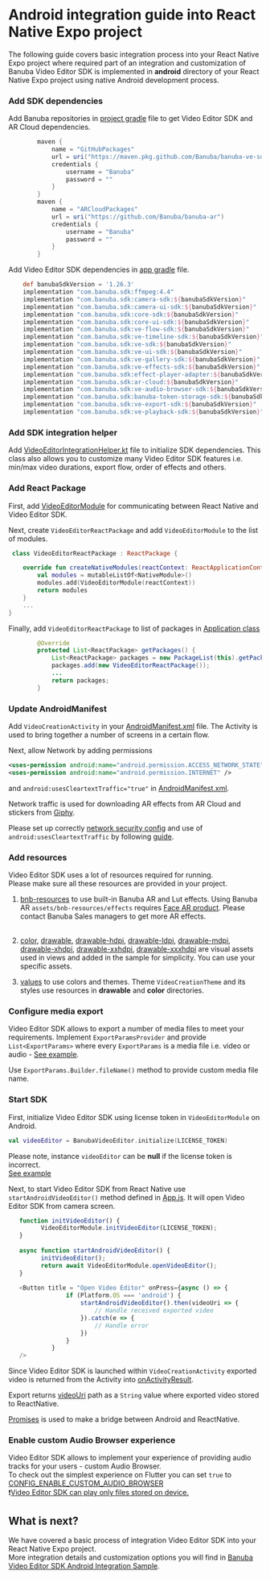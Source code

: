 # Android integration guide into React Native Expo project

The following guide covers basic integration process into your React Native Expo project
where required part of an integration and customization of Banuba Video Editor SDK is implemented in **android** directory
of your React Native Expo project using native Android development process.

### Add SDK dependencies
Add Banuba repositories in [project gradle](../android/build.gradle#L41) file to get Video Editor SDK and AR Cloud dependencies.  

```groovy
        maven {
            name = "GitHubPackages"
            url = uri("https://maven.pkg.github.com/Banuba/banuba-ve-sdk")
            credentials {
                username = "Banuba"
                password = ""
            }
        }
        maven {
            name = "ARCloudPackages"
            url = uri("https://github.com/Banuba/banuba-ar")
            credentials {
                username = "Banuba"
                password = ""
            }
        }
```

Add Video Editor SDK dependencies in [app gradle]((../android/app/build.gradle#L229)) file.  
```groovy
    def banubaSdkVersion = '1.26.3'
    implementation "com.banuba.sdk:ffmpeg:4.4"
    implementation "com.banuba.sdk:camera-sdk:${banubaSdkVersion}"
    implementation "com.banuba.sdk:camera-ui-sdk:${banubaSdkVersion}"
    implementation "com.banuba.sdk:core-sdk:${banubaSdkVersion}"
    implementation "com.banuba.sdk:core-ui-sdk:${banubaSdkVersion}"
    implementation "com.banuba.sdk:ve-flow-sdk:${banubaSdkVersion}"
    implementation "com.banuba.sdk:ve-timeline-sdk:${banubaSdkVersion}"
    implementation "com.banuba.sdk:ve-sdk:${banubaSdkVersion}"
    implementation "com.banuba.sdk:ve-ui-sdk:${banubaSdkVersion}"
    implementation "com.banuba.sdk:ve-gallery-sdk:${banubaSdkVersion}"
    implementation "com.banuba.sdk:ve-effects-sdk:${banubaSdkVersion}"
    implementation "com.banuba.sdk:effect-player-adapter:${banubaSdkVersion}"
    implementation "com.banuba.sdk:ar-cloud:${banubaSdkVersion}"
    implementation "com.banuba.sdk:ve-audio-browser-sdk:${banubaSdkVersion}"
    implementation "com.banuba.sdk:banuba-token-storage-sdk:${banubaSdkVersion}"
    implementation "com.banuba.sdk:ve-export-sdk:${banubaSdkVersion}"
    implementation "com.banuba.sdk:ve-playback-sdk:${banubaSdkVersion}"
```

### Add SDK integration helper
Add [VideoEditorIntegrationHelper.kt](../android/app/src/main/java/com/vesdkreactnativeintegrationsample/VideoEditorIntegrationHelper.kt) file 
to initialize SDK dependencies. This class also allows you to customize many Video Editor SDK features i.e. min/max video durations, export flow, order of effects and others.

### Add React Package
First, add [VideoEditorModule](../android/app/src/main/java/com/vesdkreactnativeintegrationsample/VideoEditorModule.kt) for communicating 
between React Native and Video Editor SDK.  

Next, create ```VideoEditorReactPackage``` and add ```VideoEditorModule``` to the list of modules.
```kotlin
 class VideoEditorReactPackage : ReactPackage {

    override fun createNativeModules(reactContext: ReactApplicationContext): MutableList<NativeModule> {
        val modules = mutableListOf<NativeModule>()
        modules.add(VideoEditorModule(reactContext))
        return modules
    }
    ...
}

```
Finally, add ```VideoEditorReactPackage```  to list of packages in [Application class](../android/app/src/main/java/com/vesdkreactnativeintegrationsample/MainApplication.java#L40)
```java
        @Override
        protected List<ReactPackage> getPackages() {
            List<ReactPackage> packages = new PackageList(this).getPackages();
            packages.add(new VideoEditorReactPackage());
            ...
            return packages;
        }
```

### Update AndroidManifest
Add ```VideoCreationActivity``` in your [AndroidManifest.xml](../android/app/src/main/AndroidManifest.xml#L62) file.
The Activity is used to bring together a number of screens in a certain flow.

Next, allow Network by adding permissions
```xml
<uses-permission android:name="android.permission.ACCESS_NETWORK_STATE" />
<uses-permission android:name="android.permission.INTERNET" />
```
and ```android:usesCleartextTraffic="true"``` in [AndroidManifest.xml](../android/app/src/main/AndroidManifest.xml).

Network traffic is used for downloading AR effects from AR Cloud and stickers from [Giphy](https://giphy.com/).  

Please set up correctly [network security config](https://developer.android.com/training/articles/security-config) and use of ```android:usesCleartextTraffic``` 
by following [guide](https://developer.android.com/guide/topics/manifest/application-element).

### Add resources
Video Editor SDK uses a lot of resources required for running.  
Please make sure all these resources are provided in your project.
1. [bnb-resources](../android/app/src/main/assets/bnb-resources) to use built-in Banuba AR and Lut effects.
   Using Banuba AR ```assets/bnb-resources/effects``` requires [Face AR product](https://docs.banuba.com/face-ar-sdk-v1). Please contact Banuba Sales managers to get more AR effects.<br></br>

2. [color](../android/app/src/main/res/color),
   [drawable](../android/app/src/main/res/drawable),
   [drawable-hdpi](../android/app/src/main/res/drawable-hdpi),
   [drawable-ldpi](../android/app/src/main/res/drawable-ldpi),
   [drawable-mdpi](../android/app/src/main/res/drawable-mdpi),
   [drawable-xhdpi](../android/app/src/main/res/drawable-xhdpi),
   [drawable-xxhdpi](../android/app/src/main/res/drawable-xxhdpi),
   [drawable-xxxhdpi](../android/app/src/main/res/drawable-xxxhdpi) are visual assets used in views and added in the sample for simplicity. You can use your specific assets.  

3. [values](../android/app/src/main/res/values) to use colors and themes. Theme ```VideoCreationTheme``` and its styles use resources in **drawable** and **color** directories.  

### Configure media export
Video Editor SDK allows to export a number of media files to meet your requirements. 
Implement ```ExportParamsProvider``` and provide ```List<ExportParams>``` where every ```ExportParams``` is a media file i.e. video or audio -
[See example](../android/app/src/main/java/com/vesdkreactnativeintegrationsample/VideoEditorIntegrationHelper.kt#L247).

Use ```ExportParams.Builder.fileName()``` method to provide custom media file name.

### Start SDK
First, initialize Video Editor SDK using license token in ```VideoEditorModule``` on Android.
```kotlin
val videoEditor = BanubaVideoEditor.initialize(LICENSE_TOKEN)
```
Please note, instance ```videoEditor``` can be **null** if the license token is incorrect.  
[See example](../android/app/src/main/java/com/vesdkreactnativecliintegrationsample/VideoEditorModule.kt#L95)  

Next, to start Video Editor SDK from React Native use ```startAndroidVideoEditor()``` method defined in [App.js](../App.js#L99).
It will open Video Editor SDK from camera screen.
```javascript
   function initVideoEditor() {
         VideoEditorModule.initVideoEditor(LICENSE_TOKEN);
   }
   
   async function startAndroidVideoEditor() {
         initVideoEditor();
         return await VideoEditorModule.openVideoEditor();
   }
       
   <Button title = "Open Video Editor" onPress={async () => {
                if (Platform.OS === 'android') {
                    startAndroidVideoEditor().then(videoUri => {
                        // Handle received exported video
                    }).catch(e => {
                        // Handle error 
                    })
                }
            }
   />
   ```

Since Video Editor SDK is launched within ```VideoCreationActivity``` exported video is returned from the Activity
into [onActivityResult](../android/app/src/main/java/com/vesdkreactnativeintegrationsample/VideoEditorModule.kt#44).  

Export returns [videoUri](../App.js#L100) path as a ```String``` value where exported video stored to ReactNative.  

[Promises](https://reactnative.dev/docs/native-modules-android#promises) is used to make a bridge between Android and ReactNative.  

### Enable custom Audio Browser experience
Video Editor SDK allows to implement your experience of providing audio tracks for your users - custom Audio Browser.  
To check out the simplest experience on Flutter you can set ```true``` to [CONFIG_ENABLE_CUSTOM_AUDIO_BROWSER](../android/app/src/main/java/com/vesdkreactnativeintegrationsample/VideoEditorIntegrationHelper.kt#L62)  
:exclamation:<ins>Video Editor SDK can play only files stored on device.</ins>

## What is next?
We have covered a basic process of integration Video Editor SDK into your React Native Expo project.</br>
More integration details and customization options you will find in [Banuba Video Editor SDK Android Integration Sample](https://github.com/Banuba/ve-sdk-android-integration-sample).
